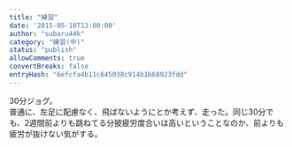 ```yaml
---
title: "練習"
date: '2015-05-18T13:00:00'
author: "subaru44k"
category: "練習(中)"
status: "publish"
allowComments: true
convertBreaks: false
entryHash: "6efcfa4b11c645038c914b1b68923fdd"
---
```

30分ジョグ。<br>
普通に、左足に配慮なく、飛ばないようにとか考えず、走った。同じ30分でも、2週間前よりも跳ねてる分披疲労度合いは高いということなのか、前よりも疲労が抜けない気がする。
